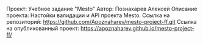 Проект: Учебное задание "Mesto"
Автор: Познахарев Алексей
Описание проекта: Настойки валидации и API проекта Mesto.
Ссылка на репозиторий: https://github.com/Apoznaharev/mesto-project-ff.git
Ссылка на опубликованный проект: https://apoznaharev.github.io/mesto-project-ff/
